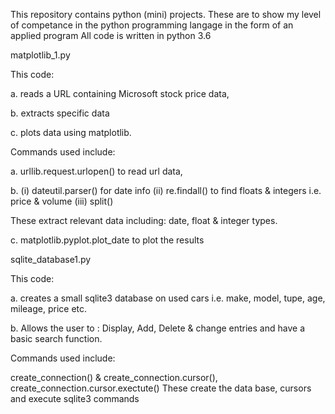 This repository contains python (mini) projects. These are to show my level of competance in the python programming langage in the form of an applied program
All code is written in python 3.6

matplotlib_1.py

This code: 

a. reads a URL containing Microsoft stock price data, 

b. extracts specific data

c. plots data using matplotlib.

Commands used include:

a. urllib.request.urlopen() to read url data, 

b. (i) dateutil.parser() for date info (ii) re.findall() to find floats & integers i.e. price & volume (iii) split() 

These extract relevant data including: date, float & integer types. 

c. matplotlib.pyplot.plot_date to plot the results 


sqlite_database1.py

This code: 

a. creates a small sqlite3 database on used cars i.e. make, model, tupe, age, mileage, price etc. 

b. Allows the user to : Display, Add, Delete & change entries and have a basic search function. 

Commands used include: 

create_connection() & create_connection.cursor(), create_connection.cursor.exectute() 
These create the data base, cursors and execute sqlite3 commands 

